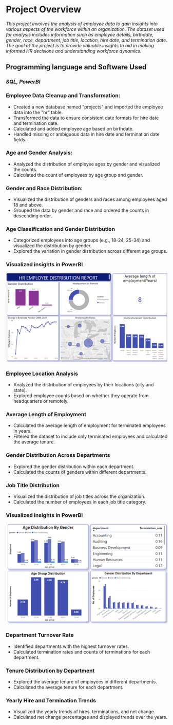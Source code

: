 # Project Overview

*This project involves the analysis of employee data to gain insights into various aspects of the workforce within an organization. The dataset used for analysis includes information such as employee details, birthdate, gender, race, department, job title, location, hire date, and termination date. The goal of the project is to provide valuable insights to aid in making informed HR decisions and understanding workforce dynamics.*


## Programming language and Software Used
### *SQL, PowerBI*

### Employee Data Cleanup and Transformation:

<ul>
  <li>Created a new database named "projects" and imported the employee data into the "hr" table.</li>
  <li>Transformed the data to ensure consistent date formats for hire date and termination date.</li>
  <li>Calculated and added employee age based on birthdate.</li>
  <li>Handled missing or ambiguous data in hire date and termination date fields.</li>
</ul> 

### Age and Gender Analysis:

<ul><li>Analyzed the distribution of employee ages by gender and visualized the counts.</li>
<li>Calculated the count of employees by age group and gender.</li></ul>

### Gender and Race Distribution:

<ul>
  <li>Visualized the distribution of genders and races among employees aged 18 and above.</li>
<li>Grouped the data by gender and race and ordered the counts in descending order.</li>
</ul>

### Age Classification and Gender Distribution
<ul>
  <li>Categorized employees into age groups (e.g., 18-24, 25-34) and visualized the distribution by gender.</li>
<li>Explored the variation in gender distribution across different age groups.</li>
</ul>

### Visualized insights in PowerBI
<img src="https://github.com/VasanthM27/SQL-PowerBI-Project/blob/main/HR%20Employee%20Analytics%20Report.png"/></br>

### Employee Location Analysis
<ul><li>Analyzed the distribution of employees by their locations (city and state).</li>
<li>Explored employee counts based on whether they operate from headquarters or remotely.</li></ul>

### Average Length of Employment
<ul><li>Calculated the average length of employment for terminated employees in years.</li>
<li>Filtered the dataset to include only terminated employees and calculated the average tenure.</li></ul>

### Gender Distribution Across Departments
<ul><li>Explored the gender distribution within each department.</li>
<li>Calculated the counts of genders within different departments.</li></ul>

### Job Title Distribution
<ul><li>Visualized the distribution of job titles across the organization.</li>
<li>Calculated the number of employees in each job title category.</li></ul>

### Visualized insights in PowerBI
<img src="https://github.com/VasanthM27/SQL-PowerBI-Project/blob/main/page2hr%20report.png"/></br>

### Department Turnover Rate
<ul><li>Identified departments with the highest turnover rates.</li>
<li>Calculated termination rates and counts of terminations for each department.</li></ul>

### Tenure Distribution by Department
<ul><li>Explored the average tenure of employees in different departments.</li>
<li>Calculated the average tenure for each department.</li></ul>

### Yearly Hire and Termination Trends
<ul><li>Visualized the yearly trends of hires, terminations, and net change.</li>
<li>Calculated net change percentages and displayed trends over the years.</li></ul>
